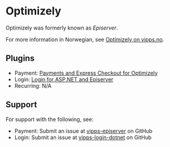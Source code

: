 <!-- START_METADATA
---
hide_table_of_contents: true
pagination_next: null
pagination_prev: null
---
END_METADATA -->

# Optimizely

Optimizely was formerly known as *Episerver*.

For more information in Norwegian, see [Optimizely on vipps.no](https://www.vipps.no/produkter-og-tjenester/bedrift/ta-betalt-paa-nett/ta-betalt-paa-nett/episerver/).

## Plugins

* Payment: [Payments and Express Checkout for Optimizely](https://developer.vippsmobilepay.com/docs/plugins-ext/episerver/)
* Login: [Login for ASP.NET and Episerver](https://developer.vippsmobilepay.com/docs/plugins-ext/login-dotnet/)
* Recurring: N/A

## Support

For support with the following, see:

* Payment: Submit an issue at [vipps-episerver](https://github.com/vippsas/vipps-episerver) on GitHub
* Login: Submit an issue at [vipps-login-dotnet](https://github.com/vippsas/vipps-login-dotnet) on GitHub
